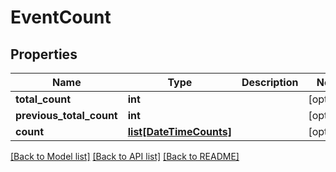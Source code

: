 # EventCount

## Properties
Name | Type | Description | Notes
------------ | ------------- | ------------- | -------------
**total_count** | **int** |  | [optional] 
**previous_total_count** | **int** |  | [optional] 
**count** | [**list[DateTimeCounts]**](DateTimeCounts.md) |  | [optional] 

[[Back to Model list]](../README.md#documentation-for-models) [[Back to API list]](../README.md#documentation-for-api-endpoints) [[Back to README]](../README.md)

